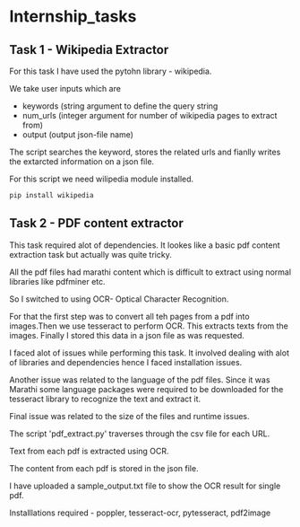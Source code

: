 # Internship_tasks

## Task 1 - Wikipedia Extractor

For this task I have used the pytohn library - wikipedia.

We take user inputs which are 

- keywords (string argument to define the query string
- num_urls (integer argument for number of wikipedia pages to extract from)
- output (output json-file name)

The script searches the keyword, stores the related urls and fianlly writes the extarcted information on a json file.

For this script we need wilipedia module installed.
```bash
pip install wikipedia
```

## Task 2 - PDF content extractor

This task required alot of dependencies. It lookes like a basic pdf content extraction task but actually was quite tricky. 

All the pdf files had marathi content which is difficult to extract using normal libraries like pdfminer etc.

So I switched to using OCR- Optical Character Recognition. 

For that the first step was to convert all teh pages from a pdf into images.Then we use tesseract to perform OCR. This extracts texts from the images. Finally I stored this data in a json file as was requested.

I faced alot of issues while performing this task. It involved dealing with alot of libraries and dependencies hence I faced installation issues.

Another issue was related to the language of the pdf files. Since it was Marathi some language packages were required to be downloaded for the tesseract library to recognize the text and extract it.

Final issue was related to the size of the files and runtime issues.

The script 'pdf_extract.py' traverses through the csv file for each URL.

Text from each pdf is extracted using OCR.

The content from each pdf is stored in the json file.

I have uploaded a sample_output.txt file to show the OCR result for single pdf.

Installlations required - 
poppler, tesseract-ocr, pytesseract, pdf2image
